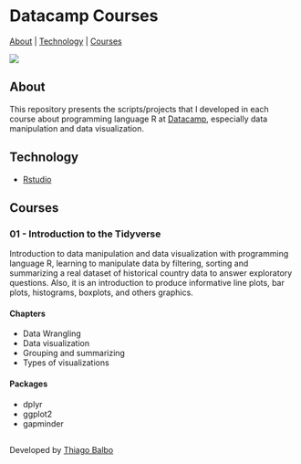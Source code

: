 # Datacamp Courses 
 [About](#about) | [Technology](#technology) | [Courses](#courses)

![](https://www.datacamp.com/datacamp.png?v=20102020)

## About

This repository presents the scripts/projects that I developed in each course about programming language R at [Datacamp](https://www.datacamp.com), 
especially data manipulation and data visualization.

## Technology

- [Rstudio](https://www.rstudio.com)

## Courses

### 01 - Introduction to the Tidyverse

Introduction to data manipulation and data visualization with programming language R, learning to manipulate data by filtering, 
sorting and summarizing a real dataset of historical country data to answer exploratory questions. Also, it is an introduction to produce 
informative line plots, bar plots, histograms, boxplots, and others graphics.

#### Chapters

- Data Wrangling
- Data visualization
- Grouping and summarizing
- Types of visualizations

#### Packages

- dplyr
- ggplot2
- gapminder

##

Developed by [Thiago Balbo](https://github.com/ThiagoBalbo16)
